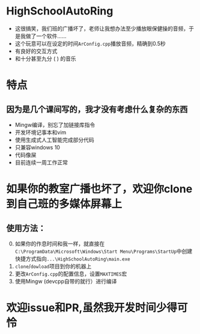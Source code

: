 # HighSchoolAutoRing
- 这很搞笑，我们班的广播坏了，老师让我想办法至少播放眼保健操的音频，于是我做了一个软件......
- 这个玩意可以在设定的时间`ArConfig.cpp`播放音频，精确到0.5秒
- 有良好的交互方式
- 和十分甚至九分 ( ) 的音乐

# 特点
## 因为是几个课间写的，我才没有考虑什么复杂的东西
- Mingw编译，别忘了加链接库指令
- 开发环境记事本和vim
- 使用生成式人工智能完成部分代码
- 只兼容windows  10
- 代码像屎
- 目前连续一周工作正常

# 如果你的教室广播也坏了，欢迎你clone到自己班的多媒体屏幕上

## 使用方法：
0. 如果你的作息时间和我一样，就直接在`C:\ProgramData\Microsoft\Windows\Start Menu\Programs\StartUp`中创建快捷方式指向`...\HighSchoolAutoRing\main.exe`
1. `clone`/`dowload`项目到你的机器上
2. 更改`ArConfig.cpp`的配置信息，设置`MAXTIMES`宏
3. 使用Mingw (devcpp自带的就行）进行编译

# 欢迎issue和PR,虽然我开发时间少得可怜

